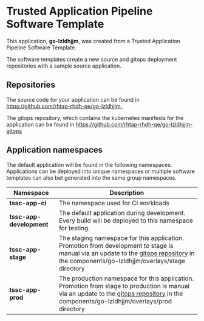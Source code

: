 # Trusted Application Pipeline Software Template

This application, **go-lzldhjjm**, was created from a Trusted Application Pipeline Software Template.

The software templates create a new source and gitops deployment repositories with a sample source application. 

## Repositories

The source code for your application can be found in [https://github.com/rhtap-rhdh-qe/go-lzldhjjm ](https://github.com/rhtap-rhdh-qe/go-lzldhjjm ).
 
The gitops repository, which contains the kubernetes manifests for the application can be found in 
[https://github.com/rhtap-rhdh-qe/go-lzldhjjm-gitops ](https://github.com/rhtap-rhdh-qe/go-lzldhjjm-gitops ) 

## Application namespaces 

The default application will be found in the following namespaces. Applications can be deployed into unique namespaces or multiple software templates can also bet generated into the same group namespaces.  

|  Namespace   |  Description   |  
| -------- | -------- |
| **tssc-app-ci** | The namespace used for CI workloads |
| **tssc-app-development** | The default application during development. Every build will be deployed to this namespace for testing. |
| **tssc-app-stage** | The staging namespace for this application. Promotion from development to stage is manual via an update to the [gitops repository](https://github.com/rhtap-rhdh-qe/go-lzldhjjm-gitops ) in the components/go-lzldhjjm/overlays/stage directory |
| **tssc-app-prod** | The production namespace for this application. Promotion from stage to production is manual via an update to the [gitops repository](https://github.com/rhtap-rhdh-qe/go-lzldhjjm-gitops ) in the components/go-lzldhjjm/overlays/prod directory |